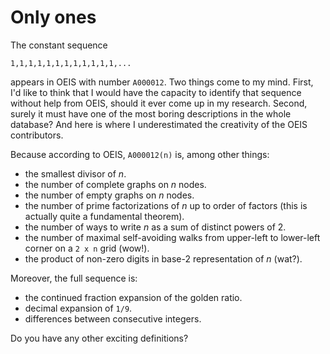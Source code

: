 # Only ones

The constant sequence 

```
1,1,1,1,1,1,1,1,1,1,1,1,...
```

appears in OEIS with number ``A000012``. Two things come to my mind. First, I'd like to think that I would have the capacity to identify that sequence without help from OEIS, should it ever come up in my research. Second, surely it must have one of the most boring descriptions in the whole database? And here is where I underestimated the creativity of the OEIS contributors. 

Because according to OEIS, ``A000012(n)`` is, among other things:

* the smallest divisor of *n*.
* the number of complete graphs on *n* nodes.
* the number of empty graphs on *n* nodes.
* the number of prime factorizations of *n* up to order of factors (this is actually quite a fundamental theorem).
* the number of ways to write *n* as a sum of distinct powers of 2.
* the number of maximal self-avoiding walks from upper-left to lower-left corner on a ``2 x n`` grid (wow!).
* the product of non-zero digits in base-2 representation of *n* (wat?).

Moreover, the full sequence is:

* the continued fraction expansion of the golden ratio.
* decimal expansion of ``1/9``.
* differences between consecutive integers.

Do you have any other exciting definitions?